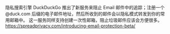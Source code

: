隐私搜索引擎 DuckDuckGo 推出了新服务来阻止 Email 邮件中的追踪；注册一个 @duck.com 后缀的电子邮件地址，然后所收到的邮件会以隐私模式转发到你的常用邮箱中。
这一服务同样支持创建一次性邮箱，阻止垃圾邮件应该会方便很多。https://spreadprivacy.com/introducing-email-protection-beta/ 